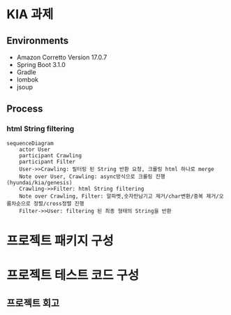 # KIA 과제

## Environments
* Amazon Corretto Version 17.0.7
* Spring Boot 3.1.0
* Gradle
* lombok
* jsoup

## Process
### html String filtering
```mermaid
sequenceDiagram
    actor User
    participant Crawling
    participant Filter
    User->>Crawling: 필터링 된 String 반환 요청, 크롤링 html 하나로 merge
    Note over User, Crawling: async방식으로 크롤링 진행(hyundai/kia/genesis)  
    Crawling->>Filter: html String filtering
    Note over Crawling, Filter: 알파벳,숫자만남기고 제거/char변환/중복 제거/오름차순으로 정렬/cross정렬 진행
    Filter->>User: filtering 된 최종 형태의 String을 반환
```
# 프로젝트 패키지 구성


# 프로젝트 테스트 코드 구성 

## 프로젝트 회고
